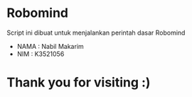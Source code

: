 # Robomind
Script ini dibuat untuk menjalankan perintah dasar Robomind
- NAMA : Nabil Makarim
- NIM  : K3521056
# Thank you for visiting :)

